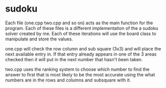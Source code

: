 # sudoku
Each file (one.cpp two.cpp and so on) acts as the main function for the program.
Each of these files is a different implementation of the a sudoku solver created by me.
Each of these iterations will use the board class to manipulate and store the values.

one.cpp will check the row column and sub square (3x3) and will place the next available entry in. If that entry already appears in one of the 3 areas checked then it will put in the next number that hasn't been taken.

two.cpp uses the ranking system to choose which number to find the answer to first that is most likely to be the most accurate using the what numbers are in the rows and columns and subsquare with it.
